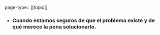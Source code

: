 page-type:: [[topic]]
- ### Cuando estamos seguros de que el problema existe y de qué merece la pena solucionarlo.


